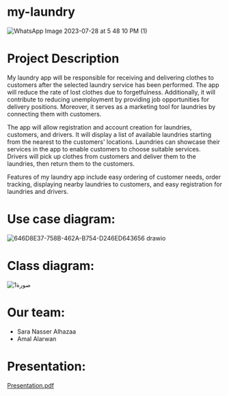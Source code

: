 # my-laundry

![WhatsApp Image 2023-07-28 at 5 48 10 PM (1)](https://github.com/Sarahalhazaa/My-Laundry-application/assets/159685825/850de714-02c1-4014-aada-34a8422846f8)

# Project Description
My laundry app will be responsible for receiving and delivering clothes to customers after the selected laundry service has been performed. The app will reduce the rate of lost clothes due to forgetfulness. Additionally, it will contribute to reducing unemployment by providing job opportunities for delivery positions. Moreover, it serves as a marketing tool for laundries by connecting them with customers.

The app will allow registration and account creation for laundries, customers, and drivers. It will display a list of available laundries starting from the nearest to the customers' locations. Laundries can showcase their services in the app to enable customers to choose suitable services. Drivers will pick up clothes from customers and deliver them to the laundries, then return them to the customers.

Features of my laundry app include easy ordering of customer needs, order tracking, displaying nearby laundries to customers, and easy registration for laundries and drivers.

# Use case diagram:
![646D8E37-758B-462A-B754-D246ED643656 drawio](https://github.com/Sarahalhazaa/My-Laundry-application/assets/159685825/79fab482-0ce7-48cb-a7ec-b8c28548ca45)


# Class diagram:
![صورة1](https://github.com/Sarahalhazaa/My-Laundry-application/assets/159685825/0151d60b-00fc-4c14-b9f7-2e89beaea7da)



# Our team:
- Sara Nasser Alhazaa
- Amal Alarwan

# Presentation:
[Presentation.pdf](https://github.com/Sarahalhazaa/My-Laundry-application/files/15371662/Presentation.pdf)
